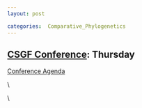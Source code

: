 ```yaml
---
layout: post

categories:  Comparative_Phylogenetics
---
```






 





[CSGF Conference](http://www.krellinst.org/conf/csgf/ "http://www.krellinst.org/conf/csgf/"): Thursday
------------------------------------------------------------------------------------------------------

[Conference
Agenda](http://www.krellinst.org/conf/csgf/2010-conference/conference-agenda "http://www.krellinst.org/conf/csgf/2010-conference/conference-agenda")

\

\

